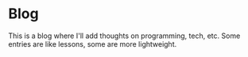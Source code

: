 # Blog

This is a blog where I'll add thoughts on programming, tech, etc.
Some entries are like lessons, some are more lightweight.

